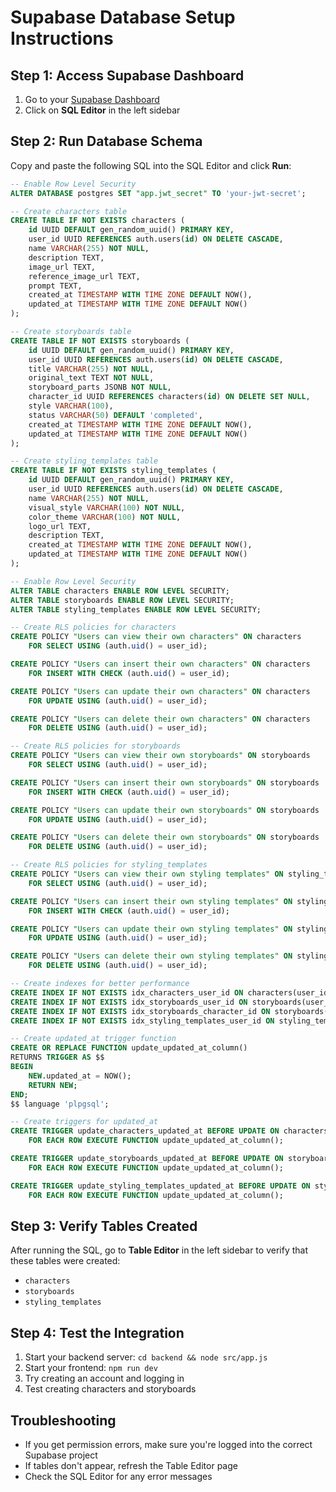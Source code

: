 # Supabase Database Setup Instructions

## Step 1: Access Supabase Dashboard
1. Go to your [Supabase Dashboard](https://supabase.com/dashboard/project/slxuebvxjqyxpnmhfzuu)
2. Click on **SQL Editor** in the left sidebar

## Step 2: Run Database Schema
Copy and paste the following SQL into the SQL Editor and click **Run**:

```sql
-- Enable Row Level Security
ALTER DATABASE postgres SET "app.jwt_secret" TO 'your-jwt-secret';

-- Create characters table
CREATE TABLE IF NOT EXISTS characters (
    id UUID DEFAULT gen_random_uuid() PRIMARY KEY,
    user_id UUID REFERENCES auth.users(id) ON DELETE CASCADE,
    name VARCHAR(255) NOT NULL,
    description TEXT,
    image_url TEXT,
    reference_image_url TEXT,
    prompt TEXT,
    created_at TIMESTAMP WITH TIME ZONE DEFAULT NOW(),
    updated_at TIMESTAMP WITH TIME ZONE DEFAULT NOW()
);

-- Create storyboards table
CREATE TABLE IF NOT EXISTS storyboards (
    id UUID DEFAULT gen_random_uuid() PRIMARY KEY,
    user_id UUID REFERENCES auth.users(id) ON DELETE CASCADE,
    title VARCHAR(255) NOT NULL,
    original_text TEXT NOT NULL,
    storyboard_parts JSONB NOT NULL,
    character_id UUID REFERENCES characters(id) ON DELETE SET NULL,
    style VARCHAR(100),
    status VARCHAR(50) DEFAULT 'completed',
    created_at TIMESTAMP WITH TIME ZONE DEFAULT NOW(),
    updated_at TIMESTAMP WITH TIME ZONE DEFAULT NOW()
);

-- Create styling_templates table
CREATE TABLE IF NOT EXISTS styling_templates (
    id UUID DEFAULT gen_random_uuid() PRIMARY KEY,
    user_id UUID REFERENCES auth.users(id) ON DELETE CASCADE,
    name VARCHAR(255) NOT NULL,
    visual_style VARCHAR(100) NOT NULL,
    color_theme VARCHAR(100) NOT NULL,
    logo_url TEXT,
    description TEXT,
    created_at TIMESTAMP WITH TIME ZONE DEFAULT NOW(),
    updated_at TIMESTAMP WITH TIME ZONE DEFAULT NOW()
);

-- Enable Row Level Security
ALTER TABLE characters ENABLE ROW LEVEL SECURITY;
ALTER TABLE storyboards ENABLE ROW LEVEL SECURITY;
ALTER TABLE styling_templates ENABLE ROW LEVEL SECURITY;

-- Create RLS policies for characters
CREATE POLICY "Users can view their own characters" ON characters
    FOR SELECT USING (auth.uid() = user_id);

CREATE POLICY "Users can insert their own characters" ON characters
    FOR INSERT WITH CHECK (auth.uid() = user_id);

CREATE POLICY "Users can update their own characters" ON characters
    FOR UPDATE USING (auth.uid() = user_id);

CREATE POLICY "Users can delete their own characters" ON characters
    FOR DELETE USING (auth.uid() = user_id);

-- Create RLS policies for storyboards
CREATE POLICY "Users can view their own storyboards" ON storyboards
    FOR SELECT USING (auth.uid() = user_id);

CREATE POLICY "Users can insert their own storyboards" ON storyboards
    FOR INSERT WITH CHECK (auth.uid() = user_id);

CREATE POLICY "Users can update their own storyboards" ON storyboards
    FOR UPDATE USING (auth.uid() = user_id);

CREATE POLICY "Users can delete their own storyboards" ON storyboards
    FOR DELETE USING (auth.uid() = user_id);

-- Create RLS policies for styling_templates
CREATE POLICY "Users can view their own styling templates" ON styling_templates
    FOR SELECT USING (auth.uid() = user_id);

CREATE POLICY "Users can insert their own styling templates" ON styling_templates
    FOR INSERT WITH CHECK (auth.uid() = user_id);

CREATE POLICY "Users can update their own styling templates" ON styling_templates
    FOR UPDATE USING (auth.uid() = user_id);

CREATE POLICY "Users can delete their own styling templates" ON styling_templates
    FOR DELETE USING (auth.uid() = user_id);

-- Create indexes for better performance
CREATE INDEX IF NOT EXISTS idx_characters_user_id ON characters(user_id);
CREATE INDEX IF NOT EXISTS idx_storyboards_user_id ON storyboards(user_id);
CREATE INDEX IF NOT EXISTS idx_storyboards_character_id ON storyboards(character_id);
CREATE INDEX IF NOT EXISTS idx_styling_templates_user_id ON styling_templates(user_id);

-- Create updated_at trigger function
CREATE OR REPLACE FUNCTION update_updated_at_column()
RETURNS TRIGGER AS $$
BEGIN
    NEW.updated_at = NOW();
    RETURN NEW;
END;
$$ language 'plpgsql';

-- Create triggers for updated_at
CREATE TRIGGER update_characters_updated_at BEFORE UPDATE ON characters
    FOR EACH ROW EXECUTE FUNCTION update_updated_at_column();

CREATE TRIGGER update_storyboards_updated_at BEFORE UPDATE ON storyboards
    FOR EACH ROW EXECUTE FUNCTION update_updated_at_column();

CREATE TRIGGER update_styling_templates_updated_at BEFORE UPDATE ON styling_templates
    FOR EACH ROW EXECUTE FUNCTION update_updated_at_column();
```

## Step 3: Verify Tables Created
After running the SQL, go to **Table Editor** in the left sidebar to verify that these tables were created:
- `characters`
- `storyboards` 
- `styling_templates`

## Step 4: Test the Integration
1. Start your backend server: `cd backend && node src/app.js`
2. Start your frontend: `npm run dev`
3. Try creating an account and logging in
4. Test creating characters and storyboards

## Troubleshooting
- If you get permission errors, make sure you're logged into the correct Supabase project
- If tables don't appear, refresh the Table Editor page
- Check the SQL Editor for any error messages

